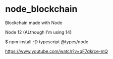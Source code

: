 # node_blockchain
Blockchain made with Node

Node 12 (ALthough I'm using 14)

$ npm install -D typescript @types/node

https://www.youtube.com/watch?v=qF7dkrce-mQ